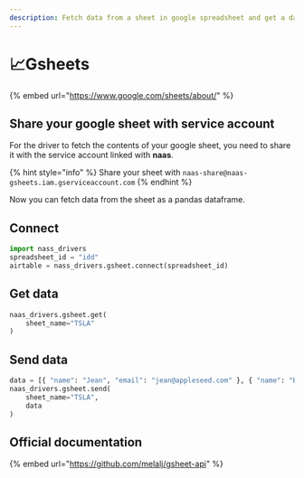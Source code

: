 ```yaml
---
description: Fetch data from a sheet in google spreadsheet and get a dataframe
---
```


# 📈Gsheets

{% embed url="https://www.google.com/sheets/about/" %}

## Share your google sheet with service account

For the driver to fetch the contents of your google sheet, you need to share it with the service account linked with **naas**.

{% hint style="info" %}
 Share your sheet with `naas-share@naas-gsheets.iam.gserviceaccount.com`
{% endhint %}

Now you can fetch data from the sheet as a pandas dataframe.

## Connect

```python
import nass_drivers
spreadsheet_id = "idd"
airtable = nass_drivers.gsheet.connect(spreadsheet_id)
```

## Get data

```python
naas_drivers.gsheet.get(
    sheet_name="TSLA"
)
```

## Send data

```python
data = [{ "name": "Jean", "email": "jean@appleseed.com" }, { "name": "Bunny", "email": "bunny@appleseed.com" }]
naas_drivers.gsheet.send(
    sheet_name="TSLA",
    data
)
```

## Official documentation

{% embed url="https://github.com/melalj/gsheet-api" %}

